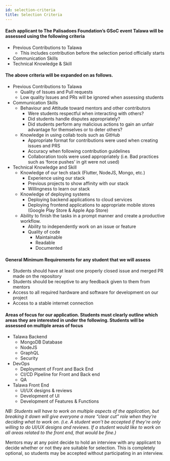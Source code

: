 ```yaml
---
id: selection-criteria
title: Selection Criteria
---
```



#### Each applicant to The Palisadoes Foundation’s GSoC event Talawa will be assessed using the following criteria

- Previous Contributions to Talawa
    - This includes contribution before the selection period officially starts
- Communication Skills
- Technical Knowledge & Skill

#### The above criteria will be expanded on as follows.

- Previous Contributions to Talawa
    - Quality of Issues and Pull requests
    - Low quality Issues and PRs will be ignored when assessing students
- Communication Skills
    - Behaviour and Attitude toward mentors and other contributors
        - Were students respectful when interacting with others?
        - Did students handle disputes appropriately?
        - Did students perform any malicious actions to gain an unfair advantage for themselves or to deter others?
    - Knowledge in using collab tools such as GitHub
        - Appropriate format for contributions were used when creating issues and PRS
        - Accuracy when following contribution guidelines
        - Collaboration tools were used appropriately (i.e. Bad practices such as ‘force pushes’ in git were not used)
- Technical Knowledge and Skill
    - Knowledge of our tech stack (Flutter, NodeJS, Mongo, etc.)
        - Experience using our stack
        - Previous projects to show affinity with our stack
        - Willingness to learn our stack
    - Knowledge of deploying systems
        - Deploying backend applications to cloud services
        - Deploying frontend applications to appropriate mobile stores (Google Play Store & Apple App Store)
    - Ability to finish the tasks in a prompt manner and create a productive workflow.
        - Ability to independently work on an issue or feature
        - Quality of code
            - Maintainable
            - Readable
            - Documented

#### General Minimum Requirements for any student that we will assess

- Students should have at least one properly closed issue and merged PR made on the repository
- Students should be receptive to any feedback given to them from mentors
- Access to all required hardware and software for development on our project
- Access to a stable internet connection

#### Areas of focus for our application. Students must clearly outline which areas they are interested in under the following. Students will be assessed on multiple areas of focus

- Talawa Backend
    - MongoDB Database
    - NodeJS
    - GraphQL
    - Security
- DevOps
    - Deployment of Front and Back End
    - CI/CD Pipeline for Front and Back end
    - QA
- Talawa Front End
    - UI/UX designs & reviews
    - Development of UI
    - Development of Features & Functions

_NB: Students will have to work on multiple aspects of the application, but breaking it down will give everyone a more “clear cut” role when they’re deciding what to work on. (i.e. A student won’t be accepted if they're only willing to do UI/UX designs and reviews. If a student would like to work on all areas related to the front end, that would be fine.)_

Mentors may at any point decide to hold an interview with any applicant to decide whether or not they are suitable for selection. This is completely optional, so students may be accepted without participating in an interview.